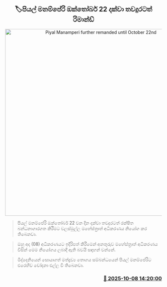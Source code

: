 <p align='center'><b><h2 align='center' title='Piyal Manamperi further remanded until October 22nd'>🏷පියල් මනම්පේරි ඔක්තෝබර් 22 දක්වා තවදුරටත් රිමාන්ඩ්</h2></b></p>
<p align='center'><img src='https://helakuru.sgp1.cdn.digitaloceanspaces.com/esana/images/lib/court-2.jpg' width='600' alt='Piyal Manamperi further remanded until October 22nd'></p>

> පියල් මනම්පේරි ඔක්තෝබර් 22 වන දින දක්වා තවදුරටත් රක්ෂිත බන්ධනාගාරගත කිරීමට වලස්මුල්ල මහේස්ත්‍රාත් අධිකරණය නියෝග කර තිබෙනවා.

> ඔහු අද (08) අධිකරණයට ඉදිරිපත් කිරීමෙන් අනතුරුව මහේස්ත්‍රාත් අධිකරණය විසින් මෙම නියෝගය ලබාදී ඇති බවයි සඳහන් වන්නේ.

> මිද්දෙනියෙන් සොයාගත් මත්ද්‍රව්‍ය තොගය සම්බන්ධයෙන් පියල් මනම්පේරිට එරෙහිව චෝදනා එල්ල වී තිබෙනවා.



<h3 align='right'><a href='https://www.helakuru.lk/esana/p/114309/'>📅 2025-10-08 14:20:00</a></h3>
